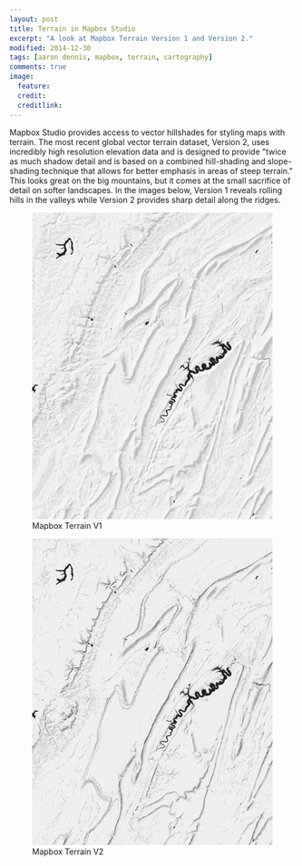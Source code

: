```yaml
---
layout: post
title: Terrain in Mapbox Studio
excerpt: "A look at Mapbox Terrain Version 1 and Version 2."
modified: 2014-12-30
tags: [aaron dennis, mapbox, terrain, cartography]
comments: true
image:
  feature: 
  credit: 
  creditlink: 
---
```

Mapbox Studio provides access to vector hillshades for styling maps with terrain. The most recent global vector terrain dataset, Version 2, uses incredibly high resolution elevation data and is designed to provide "twice as much shadow detail and is based on a combined hill-shading and slope-shading technique that allows for better emphasis in areas of steep terrain." This looks great on the big mountains, but it comes at the small sacrifice of detail on softer landscapes. In the images below, Version 1 reveals rolling hills in the valleys while Version 2 provides sharp detail along the ridges.

<figure>
	<img src="/images/mapbox-terrain/ridge-valley-v1.png">
	<figcaption>Mapbox Terrain V1</figcaption>
</figure>

<figure>
	<img src="/images/mapbox-terrain/ridge-valley-v2.png">
	<figcaption>Mapbox Terrain V2</figcaption>
</figure>
